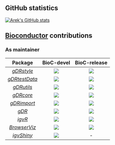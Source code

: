 ## GitHub statistics

[![Arek's GitHub stats](https://github-readme-stats.vercel.app/api?username=gladkia)](https://github.com/anuraghazra/github-readme-stats)

## [Bioconductor](https://bioconductor.org) contributions

### As maintainer

| Package | BioC-devel | BioC-release |
|:----------------:|:----------------:|:----------------:|
| [_gDRstyle_](https://github.com/gdrplatform/gDRstyle) | [![](http://bioconductor.org/shields/build/devel/bioc/gDRstyle.svg)](http://bioconductor.org/checkResults/devel/bioc-LATEST/gDRstyle) |[![](http://bioconductor.org/shields/build/release/bioc/gDRstyle.svg)](http://bioconductor.org/checkResults/release/bioc-LATEST/gDRstyle) |
| [_gDRtestData_](https://github.com/gdrplatform/gDRtestData) | [![](http://bioconductor.org/shields/build/devel/data-experiment/gDRtestData.svg)](http://bioconductor.org/checkResults/devel/data-experiment-LATEST/gDRtestData) |[![](http://bioconductor.org/shields/build/release/data-experiment/gDRtestData.svg)](http://bioconductor.org/checkResults/release/data-experiment-LATEST/gDRtestData) |
| [_gDRutils_](https://github.com/gdrplatform/gDRutils) | [![](http://bioconductor.org/shields/build/devel/bioc/gDRutils.svg)](http://bioconductor.org/checkResults/devel/bioc-LATEST/gDRutils) |[![](http://bioconductor.org/shields/build/release/bioc/gDRutils.svg)](http://bioconductor.org/checkResults/release/bioc-LATEST/gDRutils) |
| [_gDRcore_](https://github.com/gdrplatform/gDRcore) | [![](http://bioconductor.org/shields/build/devel/bioc/gDRcore.svg)](http://bioconductor.org/checkResults/devel/bioc-LATEST/gDRcore) |[![](http://bioconductor.org/shields/build/release/bioc/gDRcore.svg)](http://bioconductor.org/checkResults/release/bioc-LATEST/gDRcore) |
| [_gDRimport_](https://github.com/gdrplatform/gDRimport) | [![](http://bioconductor.org/shields/build/devel/bioc/gDRimport.svg)](http://bioconductor.org/checkResults/devel/bioc-LATEST/gDRimport) |[![](http://bioconductor.org/shields/build/release/bioc/gDRimport.svg)](http://bioconductor.org/checkResults/release/bioc-LATEST/gDRimport) |
| [_gDR_](https://github.com/gdrplatform/gDR) | [![](http://bioconductor.org/shields/build/devel/bioc/gDR.svg)](http://bioconductor.org/checkResults/devel/bioc-LATEST/gDR) |[![](http://bioconductor.org/shields/build/release/bioc/gDR.svg)](http://bioconductor.org/checkResults/release/bioc-LATEST/gDR) |
| [_igvR_](https://github.com/gladkia/igvR) | [![](http://bioconductor.org/shields/build/devel/bioc/igvR.svg)](http://bioconductor.org/checkResults/devel/bioc-LATEST/igvR) |[![](http://bioconductor.org/shields/build/release/bioc/igvR.svg)](http://bioconductor.org/checkResults/release/bioc-LATEST/igvR) |
| [_BrowserViz_](https://github.com/gladkia/BrowserViz) | [![](http://bioconductor.org/shields/build/devel/bioc/BrowserViz.svg)](http://bioconductor.org/checkResults/devel/bioc-LATEST/BrowserViz) |[![](http://bioconductor.org/shields/build/release/bioc/BrowserViz.svg)](http://bioconductor.org/checkResults/release/bioc-LATEST/BrowserViz) |
| [_igvShiny_](https://github.com/gladkia/igvShiny) | [![](http://bioconductor.org/shields/build/devel/bioc/igvShiny.svg)](http://bioconductor.org/checkResults/devel/bioc-LATEST/igvShiny) | - |

